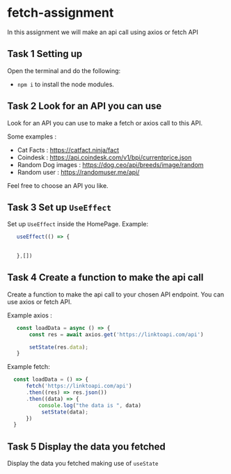 # fetch-assignment

In this assignment we will make an api call using axios or fetch API 

## Task 1 Setting up
Open the terminal and do the following:
 - `npm i` to install the node modules. 


## Task 2 Look for an API you can use 
Look for an API you can use to make a fetch or axios call to this API.

Some examples : 

- Cat Facts : https://catfact.ninja/fact
- Coindesk  : https://api.coindesk.com/v1/bpi/currentprice.json
- Random Dog images      : https://dog.ceo/api/breeds/image/random 
- Random user : https://randomuser.me/api/ 

Feel free to choose an API you like. 

## Task 3 Set up `UseEffect` 
Set up `UseEffect` inside the HomePage. 
Example:

 ```javascript
    useEffect(() => {
        

    },[])
 ```
## Task 4 Create a function to make the api call 
Create a function to make the api call to your chosen API endpoint.
You can use axios or fetch API. 

Example axios :
 ```javascript
    const loadData = async () => {
        const res = await axios.get('https://linktoapi.com/api')

        setState(res.data);
    }
 ```

 Example fetch: 
  ```javascript
    const loadData = () => {
        fetch('https://linktoapi.com/api')
        .then((res) => res.json())
        .then((data) => {
            console.log("the data is ", data)
             setState(data);
        })
    }
 ```

## Task 5 Display the data you fetched 
Display the data you fetched making use of `useState`




